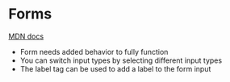 # Forms
[MDN docs](https://developer.mozilla.org/en-US/docs/Web/HTML/Element/form)

- Form needs added behavior to fully function
- You can switch input types by selecting different input  types
- The label tag can be used to add a label to  the form input
